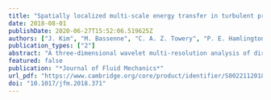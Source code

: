 ```yaml
---
title: "Spatially localized multi-scale energy transfer in turbulent premixed combustion"
date: 2018-08-01
publishDate: 2020-06-27T15:52:06.519625Z
authors: ["J. Kim", "M. Bassenne", "C. A. Z. Towery", "P. E. Hamlington", "A. Y. Poludnenko", "J. Urzay"]
publication_types: ["2"]
abstract: "A three-dimensional wavelet multi-resolution analysis of direct numerical simulations of a turbulent premixed ﬂame is performed in order to investigate the spatially localized spectral transfer of kinetic energy across scales in the vicinity of the ﬂame front. A formulation is developed that addresses the compressible spectral dynamics of the kinetic energy in wavelet space. The wavelet basis enables the examination of local energy spectra, along with inter-scale and subﬁlter-scale (SFS) cumulative energy ﬂuxes across a scale cutoff, all quantities being available either unconditioned or conditioned on the local instantaneous value of the progress variable across the ﬂame brush. The results include the quantiﬁcation of mean spectral values and associated spatial variabilities. The energy spectra undergo, in most locations in the ﬂame brush, a precipitous drop that starts at scales of the same order as the characteristic ﬂame scale and continues to smaller scales, even though the corresponding decrease of the mean spectra is much more gradual. The mean convective inter-scale ﬂux indicates that convection increases the energy of small scales, although it does so in a non-conservative manner due to the high aspect ratio of the grid, which limits the maximum scale level that can be used in the wavelet transform, and to the non-periodic boundary conditions, which exchange energy through surface forces, as explicitly elucidated by the formulation. The mean pressure-gradient inter-scale ﬂux extracts energy from intermediate scales of the same order as the characteristic ﬂame scale, and injects energy in the smaller and larger scales. The local SFS-cumulative contribution of the convective and pressure-gradient mechanisms of energy transfer across a given cutoff scale imposed by a wavelet ﬁlter is analysed. The local SFS-cumulative energy ﬂux is such that the subﬁlter scales upstream from the ﬂame always receive energy on average. Conversely, within the ﬂame brush, energy is drained on average from the subﬁlter scales by convective and pressure-gradient effects most intensely when the ﬁlter cutoff is larger than the characteristic ﬂame scale."
featured: false
publication: "*Journal of Fluid Mechanics*"
url_pdf: "https://www.cambridge.org/core/product/identifier/S0022112018003713/type/journal_article"
doi: "10.1017/jfm.2018.371"
---
```


